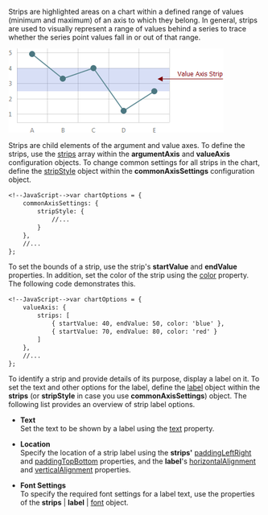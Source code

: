 Strips are highlighted areas on a chart within a defined range of values (minimum and maximum) of an axis to which they belong. In general, strips are used to visually represent a range of values behind a series to trace whether the series point values fall in or out of that range.

![Strip](/images/ChartJS/Strip.png)

Strips are child elements of the argument and value axes. To define the strips, use the [strips](/api-reference/20%20Data%20Visualization%20Widgets/10%20dxChart/1%20Configuration/argumentAxis/strips '/Documentation/ApiReference/Data_Visualization_Widgets/dxChart/Configuration/argumentAxis/strips/') array within the **argumentAxis** and **valueAxis** configuration objects. To change common settings for all strips in the chart, define the [stripStyle](/api-reference/20%20Data%20Visualization%20Widgets/10%20dxChart/1%20Configuration/commonAxisSettings/stripStyle '/Documentation/ApiReference/Data_Visualization_Widgets/dxChart/Configuration/commonAxisSettings/stripStyle/') object within the **commonAxisSettings** configuration object.

	<!--JavaScript-->var chartOptions = {
		commonAxisSettings: {
			stripStyle: {
				//...
			}
		},
		//...
	};

To set the bounds of a strip, use the strip's **startValue** and **endValue** properties. In addition, set the color of the strip using the [color](/api-reference/20%20Data%20Visualization%20Widgets/10%20dxChart/1%20Configuration/argumentAxis/strips/color.md '/Documentation/ApiReference/Data_Visualization_Widgets/dxChart/Configuration/argumentAxis/strips/#color') property. The following code demonstrates this.

	<!--JavaScript-->var chartOptions = {
		valueAxis: {
			strips: [
				{ startValue: 40, endValue: 50, color: 'blue' },
				{ startValue: 70, endValue: 80, color: 'red' }
			]
		},
		//...
	};

To identify a strip and provide details of its purpose, display a label on it. To set the text and other options for the label, define the [label](/api-reference/20%20Data%20Visualization%20Widgets/10%20dxChart/1%20Configuration/argumentAxis/strips/label '/Documentation/ApiReference/Data_Visualization_Widgets/dxChart/Configuration/argumentAxis/strips/label/') object within the **strips** (or **stripStyle** in case you use **commonAxisSettings**) object. The following list provides an overview of strip label options.

* **Text**		
Set the text to be shown by a label using the [text](/api-reference/20%20Data%20Visualization%20Widgets/10%20dxChart/1%20Configuration/argumentAxis/strips/label/text.md '/Documentation/ApiReference/Data_Visualization_Widgets/dxChart/Configuration/argumentAxis/strips/label/#text') property.

* **Location**		
Specify the location of a strip label using the **strips'** [paddingLeftRight](/api-reference/20%20Data%20Visualization%20Widgets/10%20dxChart/1%20Configuration/commonAxisSettings/stripStyle/paddingLeftRight.md '/Documentation/ApiReference/Data_Visualization_Widgets/dxChart/Configuration/argumentAxis/strips/#paddingLeftRight') and [paddingTopBottom](/api-reference/20%20Data%20Visualization%20Widgets/10%20dxChart/1%20Configuration/commonAxisSettings/stripStyle/paddingTopBottom.md '/Documentation/ApiReference/Data_Visualization_Widgets/dxChart/Configuration/argumentAxis/strips/#paddingTopBottom') properties, and the **label**'s [horizontalAlignment](/api-reference/20%20Data%20Visualization%20Widgets/10%20dxChart/1%20Configuration/commonAxisSettings/stripStyle/label/horizontalAlignment.md '/Documentation/ApiReference/Data_Visualization_Widgets/dxChart/Configuration/argumentAxis/strips/label/#horizontalAlignment') and [verticalAlignment](/api-reference/20%20Data%20Visualization%20Widgets/10%20dxChart/1%20Configuration/commonAxisSettings/stripStyle/label/verticalAlignment.md '/Documentation/ApiReference/Data_Visualization_Widgets/dxChart/Configuration/argumentAxis/strips/label/#verticalAlignment') properties.

* **Font Settings**		
To specify the required font settings for a label text, use the properties of the **strips** | **label** | [font](/api-reference/20%20Data%20Visualization%20Widgets/10%20dxChart/1%20Configuration/commonAxisSettings/stripStyle/label/font '/Documentation/ApiReference/Data_Visualization_Widgets/dxChart/Configuration/argumentAxis/strips/label/font/') object.